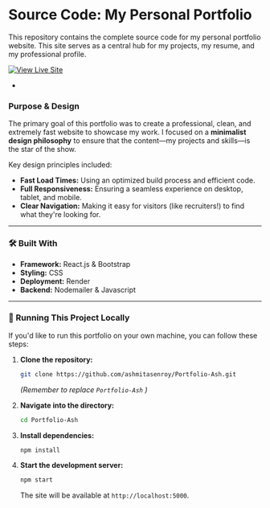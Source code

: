 # Source Code: My Personal Portfolio

This repository contains the complete source code for my personal portfolio website. This site serves as a central hub for my projects, my resume, and my professional profile.

[![View Live Site](https://img.shields.io/badge/View_Live_Site-00b386?style=for-the-badge&logo=About.me&logoColor=white)](https://ashmitas-portfolio.onrender.com/)

-

### Purpose & Design 

The primary goal of this portfolio was to create a professional, clean, and extremely fast website to showcase my work. I focused on a **minimalist design philosophy** to ensure that the content—my projects and skills—is the star of the show.

Key design principles included:
- **Fast Load Times:** Using an optimized build process and efficient code.
- **Full Responsiveness:** Ensuring a seamless experience on desktop, tablet, and mobile.
- **Clear Navigation:** Making it easy for visitors (like recruiters!) to find what they're looking for.

---

### 🛠️ Built With

- **Framework:** React.js & Bootstrap
- **Styling:** CSS
- **Deployment:** Render
- **Backend:** Nodemailer & Javascript

---

### 🚀 Running This Project Locally

If you'd like to run this portfolio on your own machine, you can follow these steps:

1.  **Clone the repository:**
    ```sh
    git clone https://github.com/ashmitasenroy/Portfolio-Ash.git
    ```
    *(Remember to replace `Portfolio-Ash` )*

2.  **Navigate into the directory:**
    ```sh
    cd Portfolio-Ash
    ```

3.  **Install dependencies:**
    ```sh
    npm install
    ```

4.  **Start the development server:**
    ```sh
    npm start
    ```
    The site will be available at `http://localhost:5000`.
